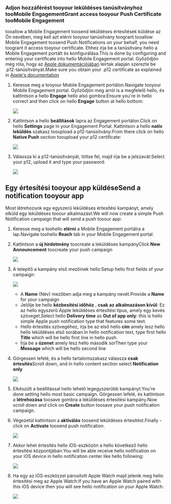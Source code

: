 ### <a name="grant-access-tooyour-push-certificate-toomobile-engagement"></a><span data-ttu-id="546a0-101">Adjon hozzáférést tooyour leküldéses tanúsítványhoz tooMobile Engagement</span><span class="sxs-lookup"><span data-stu-id="546a0-101">Grant access tooyour Push Certificate tooMobile Engagement</span></span>
<span data-ttu-id="546a0-102">tooallow a Mobile Engagement toosend leküldéses értesítések küldése az Ön nevében, meg kell azt elérni tooyour tanúsítvány toogrant.</span><span class="sxs-lookup"><span data-stu-id="546a0-102">tooallow Mobile Engagement toosend Push Notifications on your behalf, you need toogrant it access tooyour certificate.</span></span> <span data-ttu-id="546a0-103">Ehhez írja be a tanúsítvány hello a Mobile Engagement portált és konfigurálása.</span><span class="sxs-lookup"><span data-stu-id="546a0-103">This is done by configuring and entering your certificate into hello Mobile Engagement portal.</span></span> <span data-ttu-id="546a0-104">Győződjön meg róla, hogy az [Apple dokumentációjában](https://developer.apple.com/library/prerelease/ios/documentation/IDEs/Conceptual/AppDistributionGuide/AddingCapabilities/AddingCapabilities.html#//apple_ref/doc/uid/TP40012582-CH26-SW6) leírtak alapján szerezte be .p12-tanúsítványát.</span><span class="sxs-lookup"><span data-stu-id="546a0-104">Make sure you obtain your .p12 certificate as explained in [Apple's documentation](https://developer.apple.com/library/prerelease/ios/documentation/IDEs/Conceptual/AppDistributionGuide/AddingCapabilities/AddingCapabilities.html#//apple_ref/doc/uid/TP40012582-CH26-SW6)</span></span>

1. <span data-ttu-id="546a0-105">Keresse meg a tooyour Mobile Engagement portálon.</span><span class="sxs-lookup"><span data-stu-id="546a0-105">Navigate tooyour Mobile Engagement portal.</span></span> <span data-ttu-id="546a0-106">Győződjön meg arról is a megfelelő hello, és kattintson a hello **Engage** hello alsó gombra:</span><span class="sxs-lookup"><span data-stu-id="546a0-106">Ensure you're in hello correct and then click on hello **Engage** button at hello bottom:</span></span>
   
    ![](./media/mobile-engagement-ios-send-push/engage-button.png)
2. <span data-ttu-id="546a0-107">Kattintson a hello **beállítások** lapra az Engagement portálon.</span><span class="sxs-lookup"><span data-stu-id="546a0-107">Click on hello **Settings** page in your Engagement Portal.</span></span> <span data-ttu-id="546a0-108">Kattintson a hello **natív leküldés** szakasz tooupload a p12-tanúsítvány:</span><span class="sxs-lookup"><span data-stu-id="546a0-108">From there click on hello **Native Push** section tooupload your p12 certificate:</span></span>
   
    ![](./media/mobile-engagement-ios-send-push/engagement-portal.png)
3. <span data-ttu-id="546a0-109">Válassza ki a p12-tanúsítványát, töltse fel, majd írja be a jelszavát:</span><span class="sxs-lookup"><span data-stu-id="546a0-109">Select your p12, upload it and type your password:</span></span>
   
    ![](./media/mobile-engagement-ios-send-push/native-push-settings.png)

## <span data-ttu-id="546a0-110"><a id="send"></a>Egy értesítési tooyour app küldése</span><span class="sxs-lookup"><span data-stu-id="546a0-110"><a id="send"></a>Send a notification tooyour app</span></span>
<span data-ttu-id="546a0-111">Most létrehozunk egy egyszerű leküldéses értesítési kampányt, amely elküld egy leküldéses tooour alkalmazást:</span><span class="sxs-lookup"><span data-stu-id="546a0-111">We will now create a simple Push Notification campaign that will send a push tooour app:</span></span>

1. <span data-ttu-id="546a0-112">Keresse meg a toohello **elérni** a Mobile Engagement portálra a lap.</span><span class="sxs-lookup"><span data-stu-id="546a0-112">Navigate toohello **Reach** tab in your Mobile Engagement portal.</span></span>
2. <span data-ttu-id="546a0-113">Kattintson a **új hirdetmény** toocreate a leküldéses kampány</span><span class="sxs-lookup"><span data-stu-id="546a0-113">Click **New Announcement** toocreate your push campaign</span></span>
   
    ![](./media/mobile-engagement-ios-send-push/new-announcement.png)
3. <span data-ttu-id="546a0-114">A telepítő a kampány első mezőinek hello:</span><span class="sxs-lookup"><span data-stu-id="546a0-114">Setup hello first fields of your campaign:</span></span>
   
    ![](./media/mobile-engagement-ios-send-push/campaign-first-params.png)
   
   * <span data-ttu-id="546a0-115">A **Name** (Név) mezőben adja meg a kampány nevét.</span><span class="sxs-lookup"><span data-stu-id="546a0-115">Provide a **Name** for your campaign</span></span> 
   * <span data-ttu-id="546a0-116">Jelölje be hello **kézbesítési időhöz** , **csak az alkalmazáson kívül**: Ez az hello egyszerű Apple leküldéses értesítési típus, amely egy kevés szöveget.</span><span class="sxs-lookup"><span data-stu-id="546a0-116">Select hello **Delivery time** as **Out of app only**: this is hello simple Apple push notification type that features some text.</span></span>
   * <span data-ttu-id="546a0-117">Hello értesítés szövegéhez, írja be az első hello **cím** amely lesz hello hello leküldéses első sorában.</span><span class="sxs-lookup"><span data-stu-id="546a0-117">In hello notification text, type first hello **Title** which will be hello first line in hello push.</span></span>
   * <span data-ttu-id="546a0-118">Írja be a **üzenet** amely lesz hello második sor</span><span class="sxs-lookup"><span data-stu-id="546a0-118">Then type your **Message** which will be hello second line</span></span>
4. <span data-ttu-id="546a0-119">Görgessen lefelé, és a hello tartalomszakasz válassza **csak értesítés**</span><span class="sxs-lookup"><span data-stu-id="546a0-119">Scroll down, and in hello content section select **Notification only**</span></span>
   
    ![](./media/mobile-engagement-ios-send-push/campaign-content.png)
5. <span data-ttu-id="546a0-120">Elkészült a beállítással hello lehető legegyszerűbb kampányt.</span><span class="sxs-lookup"><span data-stu-id="546a0-120">You're done setting hello most basic campaign.</span></span> <span data-ttu-id="546a0-121">Görgessen lefelé, és kattintson a **létrehozása** toosave gombra a leküldéses értesítési kampány.</span><span class="sxs-lookup"><span data-stu-id="546a0-121">Now scroll down and click on **Create** button toosave your push notification campaign.</span></span> 
6. <span data-ttu-id="546a0-122">Végezetül kattintson a **aktiválás** toosend leküldéses értesítést.</span><span class="sxs-lookup"><span data-stu-id="546a0-122">Finally - click on **Activate** toosend push notification.</span></span> 
   
    ![](./media/mobile-engagement-ios-send-push/campaign-activate.png)
7. <span data-ttu-id="546a0-123">Akkor lehet értesítés hello iOS-eszközön a hello következő hello értesítési központjában:</span><span class="sxs-lookup"><span data-stu-id="546a0-123">You will be able receive hello notification on your iOS device in hello notification center like hello following:</span></span>
   
    ![](./media/mobile-engagement-ios-send-push/iphone-notification.png)
8. <span data-ttu-id="546a0-124">Ha egy az iOS-eszközzel párosított Apple Watch majd jelenik meg hello értesítési meg az Apple Watch:</span><span class="sxs-lookup"><span data-stu-id="546a0-124">If you have an Apple Watch paired with this iOS device then you will see hello notification on your Apple Watch:</span></span>
   
    ![](./media/mobile-engagement-ios-send-push/apple-watch.png)

